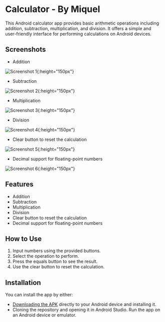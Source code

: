 # Calculator - By Miquel
This Android calculator app provides basic arithmetic operations including addition, subtraction, multiplication, and division. It offers a simple and user-friendly interface for performing calculations on Android devices.

## Screenshots
- Addition
  
![Screenshot 1](Images/additon.png){:height="150px"}

- Subtraction
  
![Screenshot 2](Images/subtraction.png){:height="150px"}

- Multiplication
  
![Screenshot 3](Images/multiplication.png){:height="150px"}

- Division
  
![Screenshot 4](Images/division.png){:height="150px"}

- Clear button to reset the calculation
  
![Screenshot 5](Images/clear.png){:height="150px"}

- Decimal support for floating-point numbers
  
![Screenshot 6](Images/decimal.png){:height="150px"}



## Features

- Addition
- Subtraction
- Multiplication
- Division
- Clear button to reset the calculation
- Decimal support for floating-point numbers
  
## How to Use

1. Input numbers using the provided buttons.
2. Select the operation to perform.
3. Press the equals button to see the result.
4. Use the clear button to reset the calculation.

## Installation

You can install the app by either:
- [Downloading the APK](app-debug.apk) directly to your Android device and installing it.
- Cloning the repository and opening it in Android Studio. Run the app on an Android device or emulator.
